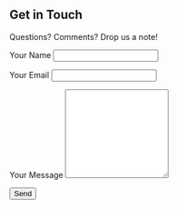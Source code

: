 ## Get in Touch

Questions? Comments? Drop us a note!

<form accept-charset="UTF-8" name="contact" action="/contact" method="post">
  <p>
    <label>Your Name</label>
    <input name="name" type="text" required>
  </p>
  <p>
    <label>Your Email</label>
    <input name="email" type="email" required>
  </p>
  <p>
    <label>Your Message</label>
    <textarea name="message" rows="10" required></textarea>
  </p>
  <button class="radius button" type="submit">Send</button>
</form>
